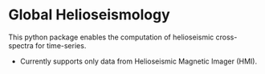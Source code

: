 # Global Helioseismology

This python package enables the computation of helioseismic cross-spectra for time-series.
- Currently supports only data from Helioseismic Magnetic Imager (HMI).
